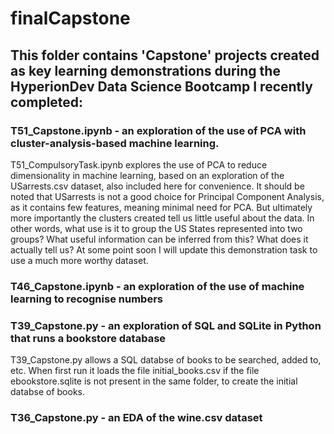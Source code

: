 # finalCapstone

## This folder contains 'Capstone' projects created as key learning demonstrations during the HyperionDev Data Science Bootcamp I recently completed:

### T51_Capstone.ipynb - an exploration of the use of PCA with cluster-analysis-based machine learning.
T51_CompulsoryTask.ipynb explores the use of PCA to reduce dimensionality in machine learning, based on an exploration of the USarrests.csv dataset, also included here for convenience.  It should be noted that USarrests is not a good choice for Principal Component Analysis, as it contains few features, meaning minimal need for PCA.  But ultimately more importantly the clusters created tell us little useful about the data. In other words, what use is it to group the US States represented into two groups?  What useful information can be inferred from this?  What does it actually tell us?  At some point soon I will update this demonstration task to use a much more worthy dataset.

### T46_Capstone.ipynb - an exploration of the use of machine learning to recognise numbers

### T39_Capstone.py - an exploration of SQL and SQLite in Python that runs a bookstore database
T39_Capstone.py allows a SQL databse of books to be searched, added to, etc.  When first run it loads the file initial_books.csv if the file ebookstore.sqlite is not present in the same folder, to create the initial databse of books.

### T36_Capstone.py - an EDA of the wine.csv dataset




